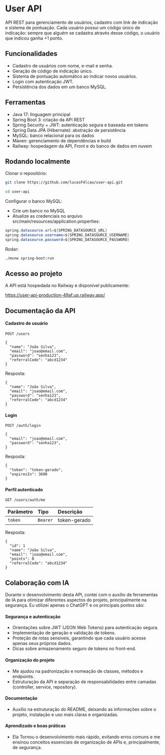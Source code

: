 
# User API

API REST para gerenciamento de usuários, cadastro com link de indicação e sistema de pontuação.
Cada usuário possui um código único de indicação: sempre que alguém se cadastra através desse código, o usuário que indicou ganha +1 ponto.

## Funcionalidades

- Cadastro de usuários com nome, e-mail e senha.
- Geração de código de indicação único.
- Sistema de pontuação automático ao indicar novos usuários.
- Login com autenticação JWT.
- Persistência dos dados em um banco MySQL.


## Ferramentas

- Java 17: linguagem principal
- Spring Boot 3: criação da API REST
- Spring Security + JWT: autenticação segura e baseada em tokens
- Spring Data JPA (Hibernate): abstração de persistência
- MySQL: banco relacional para os dados
- Maven: gerenciamento de dependências e build
- Railway: hospedagem da API, Front e do banco de dados em nuvem
## Rodando localmente
Clonar o repositório:
```bash
git clone https://github.com/lucasF4lcao/user-api.git 
    
cd user-api
```
Configurar o banco MySQL:
- Crie um banco no MySQL
- Atualize as credenciais no arquivo src/main/resources/application.properties:
```java
spring.datasource.url=${SPRING_DATASOURCE_URL}
spring.datasource.username=${SPRING_DATASOURCE_USERNAME}
spring.datasource.password=${SPRING_DATASOURCE_PASSWORD}
```
Rodar:
```bash
./mvnw spring-boot:run
```
## Acesso ao projeto

A API está hospedada no Railway e disponível publicamente:

https://user-api-production-49af.up.railway.app/
    
## Documentação da API

#### Cadastro de usuário

```http  
POST /users
```
```http  
{
  "name": "João Silva",
  "email": "joao@email.com",
  "password": "senha123",
  "referralCode": "abcd1234"
}
```
Resposta:
```http  
{
  "name": "João Silva",
  "email": "joao@email.com",
  "password": "senha123",
  "referralCode": "abcd1234"
}
```

#### Login

```http
POST /auth/login
```
```http  
{
  "email": "joao@email.com",
  "password": "senha123",
}
```
Resposta:
```http  
{
  "token": "token-gerado",
  "expiresIn": 3600
}
```

#### Perfil autenticado

```http
GET /users/auth/me
```

| Parâmetro   | Tipo       | Descrição                                   |
| :---------- | :--------- | :------------------------------------------ |
| `token`      | `Bearer` | token-gerado |

Resposta:
```http
{
  "id": 1
  "name": "João Silva",
  "email": "joao@email.com",
  "points": 0
  "referralCode": "abcd1234"
}
```

## Colaboração com IA

Durante o desenvolvimento desta API, contei com o auxílio de ferramentas de IA para otimizar diferentes aspectos do projeto, principalmente na segurança. Eu utilizei apenas o ChatGPT e os principais pontos são:

#### Segurança e autenticação

- Orientações sobre JWT (JSON Web Tokens) para autenticação segura.
- Implementação de geração e validação de tokens.
- Proteção de rotas sensíveis, garantindo que cada usuário acesse apenas seus próprios dados.
- Dicas sobre armazenamento seguro de tokens no front-end.

#### Organização do projeto

- Me ajudou na padronização e nomeação de classes, métodos e endpoints.
- Estruturação da API e separação de responsabilidades entre camadas (controller, service, repository).

#### Documentação

- Auxílio na estruturação do README, deixando as informações sobre o projeto, instalação e uso mais claras e organizadas.

#### Aprendizado e boas práticas
- Ela Tornou o desenvolvimento mais rápido, evitando erros comuns e me ensinou conceitos essenciais de organização de APIs e, principalmente, de segurança.
